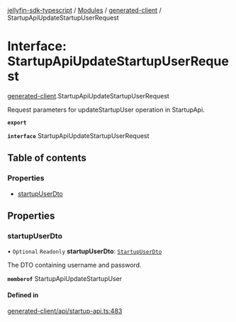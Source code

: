 [jellyfin-sdk-typescript](../README.md) / [Modules](../modules.md) / [generated-client](../modules/generated_client.md) / StartupApiUpdateStartupUserRequest

# Interface: StartupApiUpdateStartupUserRequest

[generated-client](../modules/generated_client.md).StartupApiUpdateStartupUserRequest

Request parameters for updateStartupUser operation in StartupApi.

**`export`**

**`interface`** StartupApiUpdateStartupUserRequest

## Table of contents

### Properties

- [startupUserDto](generated_client.StartupApiUpdateStartupUserRequest.md#startupuserdto)

## Properties

### startupUserDto

• `Optional` `Readonly` **startupUserDto**: [`StartupUserDto`](generated_client.StartupUserDto.md)

The DTO containing username and password.

**`memberof`** StartupApiUpdateStartupUser

#### Defined in

[generated-client/api/startup-api.ts:483](https://github.com/thornbill/jellyfin-sdk-typescript/blob/c0c5b18/src/generated-client/api/startup-api.ts#L483)
